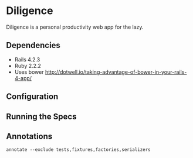 Diligence
=========

Diligence is a personal productivity web app for the lazy.

Dependencies
------------
* Rails 4.2.3
* Ruby 2.2.2
* Uses bower http://dotwell.io/taking-advantage-of-bower-in-your-rails-4-app/

Configuration
-------------

Running the Specs
-----------------

Annotations
-----------
`annotate --exclude tests,fixtures,factories,serializers`


